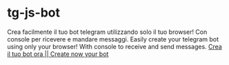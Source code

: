 # tg-js-bot
Crea facilmente il tuo bot telegram utilizzando solo il tuo browser! Con console per ricevere e mandare messaggi.
Easily create your telegram bot using only your browser! With console to receive and send messages.
[Crea il tuo bot ora || Create now your bot](https://pato05.github.io/tg-js-bot)
